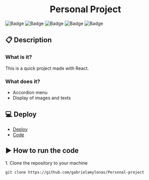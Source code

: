 <h1 align="center">Personal Project</h1>

![Badge](https://img.shields.io/badge/Finished-darkgreen?style=for-the-badge&logo=finished5&logoColor=white)
![Badge](https://img.shields.io/badge/MIT-purple?style=for-the-badge&logo=mit5&logoColor=white)
![Badge](https://img.shields.io/badge/HTML5-E34F26?style=for-the-badge&logo=html5&logoColor=white)
![Badge](https://img.shields.io/badge/CSS3-1572B6?style=for-the-badge&logo=css3&logoColor=white)
![Badge](https://img.shields.io/badge/React-20232A?style=for-the-badge&logo=react&logoColor=61DAFB)

## :clipboard: Description
### What is it?
<p>This is a quick project made with React.</p>

### What does it?

- Accordion menu
- Display of images and texts

## :computer: Deploy
- [Deploy](https://personal-project-94zulrvgl-gabrielamylonas.vercel.app/about)
- [Code](https://github.com/gabrielamylonas/Personal-project/tree/main)

## :arrow_forward: How to run the code
<p>1. Clone the repository to your machine</p>

```
git clone https://github.com/gabrielamylonas/Personal-project
```
